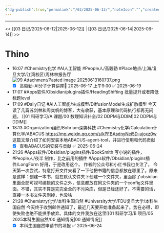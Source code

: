 ```yaml
---
{"dg-publish":true,"permalink":"/03/2025-06-13/","noteIcon":"","created":"2025-01-31T00:35","updated":"2025-07-01T13:38"}
---
```



---
<< [[03 日记/2025-06-12\|2025-06-12]]  |  [[03 日记/2025-06-14\|2025-06-14]]  >>

# Thino
- 16:07 
    #Chemistry化学 #AI人工智能 #People人/高毅勤 #Place地点/上海/复旦大学/江湾校区/周林林报告厅
    ![99 Attachment/Pasted image 20250613160737.png](/img/user/99%20Attachment/Pasted%20image%2020250613160737.png)
    - [x] 高毅勤-AI分子计算讲座📅 2025-06-17 上午9:00 ✅ 2025-06-19
- 17:07 
    #Apps软件/Obsidian/plugins插件/HeadingShifting
    批量提升或者降低标题level 
- 17:09 
    #Daily日记 #AI人工智能/生成模型/DiffusionModel生成扩散模型 
    今天读了几篇苏剑林和周奕帆的博客，大有收获，基本原理和代码执行都再无问题。
    [[01 科研学习/A 课题/00 数理知识补全/02 DDPM与DDIM\|02 DDPM与DDIM]] 
- 18:13 
    #Organization组织/Bohrium深势科技 #Chemistry化学/Calculation计算化学/ABACUS
    https://mp.weixin.qq.com/s/kPFBAsdnyNei5D-ujoxz0w
    这篇文章介绍了如何安装本地ABACUS-agent-tool，并进行使用和代码贡献
    - [x] 查看ABACUS的安装与贡献 ✅ 2025-06-24
- 21:26 
    #Apps软件/Obsidian/plugins插件/BookSmith
    写小说的插件， #People人/夜半 制作，比之前用的插件 #Apps软件/Obsidian/plugins插件/LongForm 好用，于是改用这个。
    作者的公众号和小红书我也关注了。
    今天第一次尝试，特意打开文件夹看了一下他把书籍的信息都放在哪里了。原来是这样：创建一本书，就在默认文件夹下创建一个文件夹，里面除了obsidian里面全部可视可编辑的文件之外，信息都放在同文件夹的一个config文件里面。不错，其实不算是完完全全的不污染库，但是已经还好了。不需要的话，直接一本书文件夹删掉，也没啥 
- 21:28
    #Chemistry化学/本科生国自然 #University大学/FDU复旦大学/本科生国自然
    今天终于收到邮件通知了，最近几天要开始准备起来了。势在必得，即使失败也绝不能拱手放弃。具体的文件我放在这里[[01 科研学习/B 项目/05 2025本科生国自然/00 通知情况\|00 通知情况]]
    - [x] 本科生国自然申请书的填报 ✅ 2025-06-24